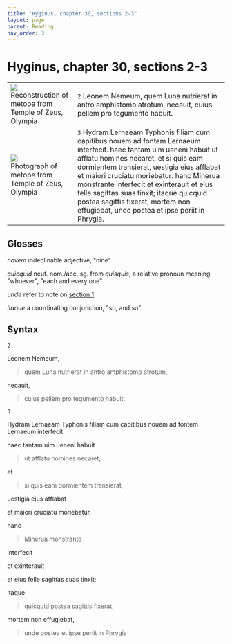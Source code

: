 ```yaml
---
title: "Hyginus, chapter 30, sections 2-3"
layout: page
parent: Reading
nav_order: 3
---
```


# Hyginus, chapter 30, sections 2-3


| | |
| --- | ---  | 
| ![](https://greekmythcomix.files.wordpress.com/2020/05/labour-1-metope-sketch.png) <br/> Reconstruction of metope from Temple of Zeus, Olympia| `2` Leonem Nemeum, quem Luna nutrierat in antro amphistomo atrotum, necauit, cuius pellem pro tegumento habuit. | 
|  ![](http://www.hellenicaworld.com/Greece/Art/Ancient/ImagesDE/Olympia/Herc6.jpg) <br/> Photograph of metope from Temple of Zeus, Olympia | `3` Hydram Lernaeam Typhonis filiam cum capitibus nouem ad fontem Lernaeum interfecit. haec tantam uim ueneni habuit ut afflatu homines necaret, et si quis eam dormientem transierat, uestigia eius afflabat et maiori cruciatu moriebatur. hanc Minerua monstrante interfecit et exinterauit et eius felle sagittas suas tinxit; itaque quicquid postea sagittis fixerat, mortem non effugiebat, unde postea et ipse periit in Phrygia. |


## Glosses

*novem* indeclinable adjective, "nine"

*quicquid* neut. nom./acc. sg. from *quisquis*, a relative pronoun meaning "whoever", "each and every one"

*unde* refer to note on [section 1](../ch30a/)

*itaque* a coordinating conjunction, "so, and so"

## Syntax

`2`

Leonem Nemeum, 

> quem Luna nutrierat in antro amphistomo atrotum, 

necauit, 

> cuius pellem pro tegumento habuit.


`3` 

Hydram Lernaeam Typhonis filiam cum capitibus nouem ad fontem Lernaeum interfecit. 


haec tantam uim ueneni habuit 

> ut afflatu homines necaret, 

et 

> si quis eam dormientem transierat, 

uestigia eius afflabat 

et maiori cruciatu moriebatur. 

hanc 

>  Minerua monstrante 

interfecit 

et exinterauit 

et eius felle sagittas suas tinxit; 

itaque 

> quicquid postea sagittis fixerat, 

mortem non effugiebat, 

> unde postea et ipse periit in Phrygia

